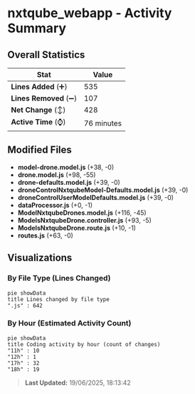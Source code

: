 # nxtqube_webapp - Activity Summary 

## Overall Statistics

| Stat                   | Value                                                             |
| ---------------------- | ----------------------------------------------------------------- |
| **Lines Added** (➕)   | 535                                          |
| **Lines Removed** (➖) | 107                                        |
| **Net Change** (↕)    | 428                |
| **Active Time** (⌚)   | 76 minutes |


## Modified Files
- **model-drone.model.js** (+38, -0)
- **drone.model.js** (+98, -55)
- **drone-defaults.model.js** (+39, -0)
- **droneControlNxtqubeModel-Defaults.model.js** (+39, -0)
- **droneControlUserModelDefaults.model.js** (+39, -0)
- **dataProcessor.js** (+0, -1)
- **ModelNxtqubeDrones.model.js** (+116, -45)
- **ModelsNxtqubeDrone.controller.js** (+93, -5)
- **ModelsNxtqubeDrone.route.js** (+10, -1)
- **routes.js** (+63, -0)

## Visualizations

### By File Type (Lines Changed)

```mermaid
pie showData
title Lines changed by file type
".js" : 642
```

### By Hour (Estimated Activity Count)

```mermaid
pie showData
title Coding activity by hour (count of changes)
"11h" : 10
"12h" : 1
"17h" : 32
"18h" : 19
```


> **Last Updated:** 19/06/2025, 18:13:42